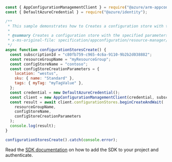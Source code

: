 ```javascript
const { AppConfigurationManagementClient } = require("@azure/arm-appconfiguration");
const { DefaultAzureCredential } = require("@azure/identity");

/**
 * This sample demonstrates how to Creates a configuration store with the specified parameters.
 *
 * @summary Creates a configuration store with the specified parameters.
 * x-ms-original-file: specification/appconfiguration/resource-manager/Microsoft.AppConfiguration/stable/2022-05-01/examples/ConfigurationStoresCreate.json
 */
async function configurationStoresCreate() {
  const subscriptionId = "c80fb759-c965-4c6a-9110-9b2b2d038882";
  const resourceGroupName = "myResourceGroup";
  const configStoreName = "contoso";
  const configStoreCreationParameters = {
    location: "westus",
    sku: { name: "Standard" },
    tags: { myTag: "myTagValue" },
  };
  const credential = new DefaultAzureCredential();
  const client = new AppConfigurationManagementClient(credential, subscriptionId);
  const result = await client.configurationStores.beginCreateAndWait(
    resourceGroupName,
    configStoreName,
    configStoreCreationParameters
  );
  console.log(result);
}

configurationStoresCreate().catch(console.error);
```

Read the [SDK documentation](https://github.com/Azure/azure-sdk-for-js/blob/%40azure%2Farm-appconfiguration_3.0.0/sdk/appconfiguration/arm-appconfiguration/README.md) on how to add the SDK to your project and authenticate.

